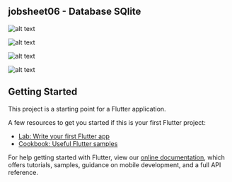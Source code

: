 ## jobsheet06 - Database SQlite


 

![alt text](https://github.com/nadzul24/mobile_tugas6/blob/main/capture_01.jpeg "Halaman Home")

 
![alt text](https://github.com/nadzul24/mobile_tugas6/blob/main/capture_02.jpeg "Tambah Item")

 
![alt text](https://github.com/nadzul24/mobile_tugas6/blob/main/capture_03.jpeg "Isi (Tambah Item)")

 
![alt text](https://github.com/nadzul24/mobile_tugas6/blob/main/capture_04.jpeg "Daftar Item")

## Getting Started

This project is a starting point for a Flutter application.

A few resources to get you started if this is your first Flutter project:

- [Lab: Write your first Flutter app](https://flutter.dev/docs/get-started/codelab)
- [Cookbook: Useful Flutter samples](https://flutter.dev/docs/cookbook)

For help getting started with Flutter, view our
[online documentation](https://flutter.dev/docs), which offers tutorials,
samples, guidance on mobile development, and a full API reference.
